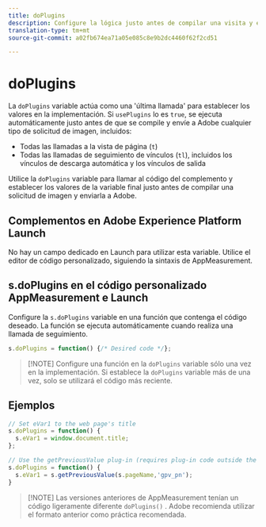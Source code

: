 ```yaml
---
title: doPlugins
description: Configure la lógica justo antes de compilar una visita y enviarla a Adobe.
translation-type: tm+mt
source-git-commit: a02fb674ea71a05e085c8e9b2dc4460f62f2cd51

---
```



# doPlugins

La `doPlugins` variable actúa como una &#39;última llamada&#39; para establecer los valores en la implementación. Si `usePlugins` lo es `true`, se ejecuta automáticamente justo antes de que se compile y envíe a Adobe cualquier tipo de solicitud de imagen, incluidos:

* Todas las llamadas a la vista de página (`t`)
* Todas las llamadas de seguimiento de vínculos (`tl`), incluidos los vínculos de descarga automática y los vínculos de salida

Utilice la `doPlugins` variable para llamar al código del complemento y establecer los valores de la variable final justo antes de compilar una solicitud de imagen y enviarla a Adobe.

## Complementos en Adobe Experience Platform Launch

No hay un campo dedicado en Launch para utilizar esta variable. Utilice el editor de código personalizado, siguiendo la sintaxis de AppMeasurement.

## s.doPlugins en el código personalizado AppMeasurement e Launch

Configure la `s.doPlugins` variable en una función que contenga el código deseado. La función se ejecuta automáticamente cuando realiza una llamada de seguimiento.

```js
s.doPlugins = function() {/* Desired code */};
```

> [!NOTE] Configure una función en la `doPlugins` variable sólo una vez en la implementación. Si establece la `doPlugins` variable más de una vez, solo se utilizará el código más reciente.

## Ejemplos

```js
// Set eVar1 to the web page's title
s.doPlugins = function() {
  s.eVar1 = window.document.title;
};

// Use the getPreviousValue plug-in (requires plug-in code outside the function)
s.doPlugins = function() {
  s.eVar1 = s.getPreviousValue(s.pageName,'gpv_pn');
}
```

> [!NOTE] Las versiones anteriores de AppMeasurement tenían un código ligeramente diferente `doPlugins()` . Adobe recomienda utilizar el formato anterior como práctica recomendada.
